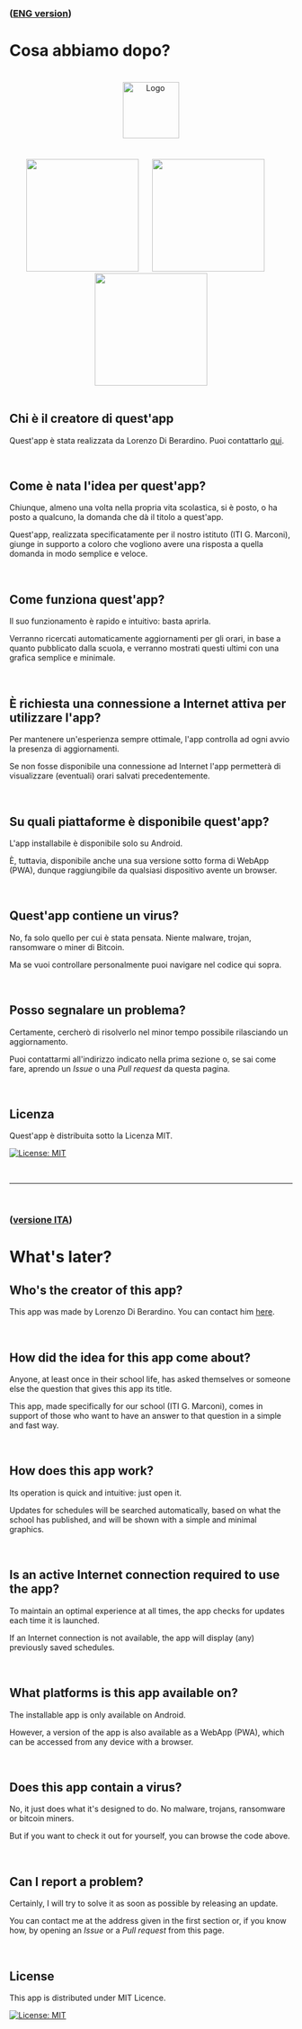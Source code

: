 ### ([ENG version](#whats-later))

# Cosa abbiamo dopo?

<div align="center" style="
  padding: 20px 0">
    <img src="assets/logo/marconi.png" alt="Logo" height="100">
</div>

<br/>

<div align="center">
  <img src="assets/screenshots/main_page.png" width="200"/>
  <img src="assets/screenshots/details_page.png" width="200" style="padding: 0 20px"/>
  <img src="assets/screenshots/settings_page.png" width="200" />
</div>

<br/>

## Chi è il creatore di quest'app

Quest'app è stata realizzata da Lorenzo Di Berardino. Puoi contattarlo [qui](mailto:lorenzo.diberardino03@gmail.com).

<br/>

## Come è nata l'idea per quest'app?
Chiunque, almeno una volta nella propria vita scolastica, si è posto, o ha posto a qualcuno, la domanda che dà il titolo a quest'app.

Quest'app, realizzata specificatamente per il nostro istituto (ITI G. Marconi), giunge in supporto a coloro che vogliono avere una risposta a quella domanda in modo semplice e veloce.

<br/>

## Come funziona quest'app?
Il suo funzionamento è rapido e intuitivo: basta aprirla.

Verranno ricercati automaticamente aggiornamenti per gli orari, in base a quanto pubblicato dalla scuola, e verranno mostrati questi ultimi con una grafica semplice e minimale.

<br/>

## È richiesta una connessione a Internet attiva per utilizzare l'app?
Per mantenere un'esperienza sempre ottimale, l'app controlla ad ogni avvio la presenza di aggiornamenti. 

Se non fosse disponibile una connessione ad Internet l'app permetterà di visualizzare (eventuali) orari salvati precedentemente.

<br/>

## Su quali piattaforme è disponibile quest'app?

L'app installabile è disponibile solo su Android. 

È, tuttavia, disponibile anche una sua versione sotto forma di WebApp (PWA), dunque raggiungibile da qualsiasi dispositivo avente un browser.

<br/>

## Quest'app contiene un virus?
No, fa solo quello per cui è stata pensata. Niente malware, trojan, ransomware o miner di Bitcoin.

Ma se vuoi controllare personalmente puoi navigare nel codice qui sopra.

<br/>

## Posso segnalare un problema?

Certamente, cercherò di risolverlo nel minor tempo possibile rilasciando un aggiornamento. 

Puoi contattarmi all'indirizzo indicato nella prima sezione o, se sai come fare, aprendo un <i>Issue</i> o una <i>Pull request</i> da questa pagina.

<br/>

## Licenza

Quest'app è distribuita sotto la Licenza MIT.

[![License: MIT](https://img.shields.io/badge/License-MIT-yellow.svg)](https://opensource.org/licenses/MIT)

<br/>

---

<br/>

### ([versione ITA](#cosa-abbiamo-dopo))

# What's later?

## Who's the creator of this app?

This app was made by Lorenzo Di Berardino. You can contact him [here](mailto:lorenzo.diberardino03@gmail.com).

<br/>

## How did the idea for this app come about?
Anyone, at least once in their school life, has asked themselves or someone else the question that gives this app its title.

This app, made specifically for our school (ITI G. Marconi), comes in support of those who want to have an answer to that question in a simple and fast way.

<br/>

## How does this app work?
Its operation is quick and intuitive: just open it.

Updates for schedules will be searched automatically, based on what the school has published, and will be shown with a simple and minimal graphics.

<br/>

## Is an active Internet connection required to use the app?
To maintain an optimal experience at all times, the app checks for updates each time it is launched. 

If an Internet connection is not available, the app will display (any) previously saved schedules.

<br/>

## What platforms is this app available on?

The installable app is only available on Android. 

However, a version of the app is also available as a WebApp (PWA), which can be accessed from any device with a browser.

<br/>

## Does this app contain a virus?
No, it just does what it's designed to do. No malware, trojans, ransomware or bitcoin miners.

But if you want to check it out for yourself, you can browse the code above.

<br/>

## Can I report a problem?

Certainly, I will try to solve it as soon as possible by releasing an update. 

You can contact me at the address given in the first section or, if you know how, by opening an <i>Issue</i> or a <i>Pull request</i> from this page.

<br/>

## License

This app is distributed under MIT Licence.

[![License: MIT](https://img.shields.io/badge/License-MIT-yellow.svg)](https://opensource.org/licenses/MIT)

